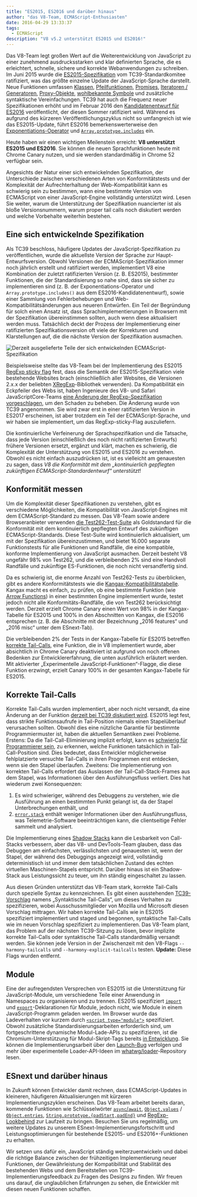 ```yaml
---
title: "ES2015, ES2016 und darüber hinaus"
author: "das V8-Team, ECMAScript-Enthusiasten"
date: 2016-04-29 13:33:37
tags:
  - ECMAScript
description: "V8 v5.2 unterstützt ES2015 und ES2016!"
---
```

Das V8-Team legt großen Wert auf die Weiterentwicklung von JavaScript zu einer zunehmend ausdrucksstarken und klar definierten Sprache, die es erleichtert, schnelle, sichere und korrekte Webanwendungen zu schreiben. Im Juni 2015 wurde die [ES2015-Spezifikation](https://www.ecma-international.org/ecma-262/6.0/) vom TC39-Standardkomitee ratifiziert, was das größte einzelne Update der JavaScript-Sprache darstellt. Neue Funktionen umfassen [Klassen](https://developer.mozilla.org/en-US/docs/Web/JavaScript/Reference/Classes), [Pfeilfunktionen](https://developer.mozilla.org/en-US/docs/Web/JavaScript/Reference/Functions/Arrow_functions), [Promises](https://developer.mozilla.org/en-US/docs/Web/JavaScript/Reference/Global_Objects/Promise), [Iteratoren / Generatoren](https://developer.mozilla.org/en-US/docs/Web/JavaScript/Guide/Iterators_and_Generators), [Proxy-Objekte](https://developer.mozilla.org/en-US/docs/Web/JavaScript/Reference/Global_Objects/Proxy), [wohlbekannte Symbole](https://developer.mozilla.org/en-US/docs/Web/JavaScript/Reference/Global_Objects/Symbol#Well-known_symbols) und zusätzliche syntaktische Vereinfachungen. TC39 hat auch die Frequenz neuer Spezifikationen erhöht und im Februar 2016 den [Kandidatenentwurf für ES2016](https://tc39.es/ecma262/2016/) veröffentlicht, der diesen Sommer ratifiziert wird. Während es aufgrund des kürzeren Veröffentlichungszyklus nicht so umfangreich ist wie das ES2015-Update, führt ES2016 bemerkenswerterweise den [Exponentiations-Operator](https://developer.mozilla.org/en-US/docs/Web/JavaScript/Reference/Operators/Arithmetic_Operators#Exponentiation) und [`Array.prototype.includes`](https://developer.mozilla.org/en-US/docs/Web/JavaScript/Reference/Global_Objects/Array/includes) ein.

<!--truncate-->
Heute haben wir einen wichtigen Meilenstein erreicht: **V8 unterstützt ES2015 und ES2016**. Sie können die neuen Sprachfunktionen heute mit Chrome Canary nutzen, und sie werden standardmäßig in Chrome 52 verfügbar sein.

Angesichts der Natur einer sich entwickelnden Spezifikation, der Unterschiede zwischen verschiedenen Arten von Konformitätstests und der Komplexität der Aufrechterhaltung der Web-Kompatibilität kann es schwierig sein zu bestimmen, wann eine bestimmte Version von ECMAScript von einer JavaScript-Engine vollständig unterstützt wird. Lesen Sie weiter, warum die Unterstützung der Spezifikation nuancierter ist als bloße Versionsnummern, warum proper tail calls noch diskutiert werden und welche Vorbehalte weiterhin bestehen.

## Eine sich entwickelnde Spezifikation

Als TC39 beschloss, häufigere Updates der JavaScript-Spezifikation zu veröffentlichen, wurde die aktuellste Version der Sprache zur Haupt-Entwurfsversion. Obwohl Versionen der ECMAScript-Spezifikation immer noch jährlich erstellt und ratifiziert werden, implementiert V8 eine Kombination der zuletzt ratifizierten Version (z. B. ES2015), bestimmter Funktionen, die der Standardisierung so nahe sind, dass sie sicher zu implementieren sind (z. B. der Exponentiations-Operator und `Array.prototype.includes()` aus dem ES2016-Kandidatenentwurf), sowie einer Sammlung von Fehlerbehebungen und Web-Kompatibilitätsänderungen aus neueren Entwürfen. Ein Teil der Begründung für solch einen Ansatz ist, dass Sprachimplementierungen in Browsern mit der Spezifikation übereinstimmen sollten, auch wenn diese aktualisiert werden muss. Tatsächlich deckt der Prozess der Implementierung einer ratifizierten Spezifikationsversion oft viele der Korrekturen und Klarstellungen auf, die die nächste Version der Spezifikation ausmachen.

![Derzeit ausgelieferte Teile der sich entwickelnden ECMAScript-Spezifikation](/_img/modern-javascript/shipped-features.png)

Beispielsweise stellte das V8-Team bei der Implementierung des ES2015 [RegExp sticky flag](https://developer.mozilla.org/en-US/docs/Web/JavaScript/Reference/Global_Objects/RegExp/sticky) fest, dass die Semantik der ES2015-Spezifikation viele bestehende Websites brach (einschließlich aller Websites, die Versionen 2.x.x der beliebten [XRegExp](https://github.com/slevithan/xregexp)-Bibliothek verwenden). Da Kompatibilität ein Eckpfeiler des Webs ist, haben Ingenieure des V8- und Safari JavaScriptCore-Teams [eine Änderung der RegExp-Spezifikation vorgeschlagen](https://github.com/tc39/ecma262/pull/511), um den Schaden zu beheben. Die Änderung wurde von TC39 angenommen. Sie wird zwar erst in einer ratifizierten Version in ES2017 erscheinen, ist aber trotzdem ein Teil der ECMAScript-Sprache, und wir haben sie implementiert, um das RegExp-sticky-Flag auszuliefern.

Die kontinuierliche Verfeinerung der Sprachspezifikation und die Tatsache, dass jede Version (einschließlich des noch nicht ratifizierten Entwurfs) frühere Versionen ersetzt, ergänzt und klärt, machen es schwierig, die Komplexität der Unterstützung von ES2015 und ES2016 zu verstehen. Obwohl es nicht einfach auszudrücken ist, ist es vielleicht am genauesten zu sagen, dass _V8 die Konformität mit dem „kontinuierlich gepflegten zukünftigen ECMAScript-Standardentwurf“ unterstützt_!

## Konformität messen

Um die Komplexität dieser Spezifikationen zu verstehen, gibt es verschiedene Möglichkeiten, die Kompatibilität von JavaScript-Engines mit dem ECMAScript-Standard zu messen. Das V8-Team sowie andere Browseranbieter verwenden [die Test262-Test-Suite](https://github.com/tc39/test262) als Goldstandard für die Konformität mit dem kontinuierlich gepflegten Entwurf des zukünftigen ECMAScript-Standards. Diese Test-Suite wird kontinuierlich aktualisiert, um mit der Spezifikation übereinzustimmen, und bietet 16.000 separate Funktionstests für alle Funktionen und Randfälle, die eine kompatible, konforme Implementierung von JavaScript ausmachen. Derzeit besteht V8 ungefähr 98% von Test262, und die verbleibenden 2% sind eine Handvoll Randfälle und zukünftige ES-Funktionen, die noch nicht versandfertig sind.

Da es schwierig ist, die enorme Anzahl von Test262-Tests zu überblicken, gibt es andere Konformitätstests wie die [Kangax-Kompatibilitätstabelle](http://kangax.github.io/compat-table/ES2015/). Kangax macht es einfach, zu prüfen, ob eine bestimmte Funktion (wie [Arrow Functions](https://developer.mozilla.org/en-US/docs/Web/JavaScript/Reference/Functions/Arrow_functions)) in einer bestimmten Engine implementiert wurde, testet jedoch nicht alle Konformitäts-Randfälle, die von Test262 berücksichtigt werden. Derzeit erzielt Chrome Canary einen Wert von 98% in der Kangax-Tabelle für ES2015 und 100% in den Abschnitten von Kangax, die ES2016 entsprechen (z. B. die Abschnitte mit der Bezeichnung „2016 features“ und „2016 misc“ unter dem ESnext-Tab).

Die verbleibenden 2% der Tests in der Kangax-Tabelle für ES2015 betreffen [korrekte Tail-Calls](http://www.2ality.com/2015/06/tail-call-optimization.html), eine Funktion, die in V8 implementiert wurde, aber absichtlich in Chrome Canary deaktiviert ist aufgrund von noch offenen Bedenken zur Entwicklererfahrung, die unten ausführlich erläutert werden. Mit aktivierter „Experimentelle JavaScript-Funktionen“-Flagge, die diese Funktion erzwingt, erzielt Canary 100% in der gesamten Kangax-Tabelle für ES2015.

## Korrekte Tail-Calls

Korrekte Tail-Calls wurden implementiert, aber noch nicht versandt, da eine Änderung an der Funktion [derzeit bei TC39 diskutiert wird](https://github.com/tc39/proposal-ptc-syntax). ES2015 legt fest, dass strikte Funktionsaufrufe in Tail-Position niemals einen Stapelüberlauf verursachen sollten. Obwohl dies eine nützliche Garantie für bestimmte Programmiermuster ist, haben die aktuellen Semantiken zwei Probleme. Erstens: Da die Tail-Call-Eliminierung implizit erfolgt, kann es [schwierig für Programmierer sein](http://2ality.com/2015/06/tail-call-optimization.html#checking-whether-a-function-call-is-in-a-tail-position), zu erkennen, welche Funktionen tatsächlich in Tail-Call-Position sind. Dies bedeutet, dass Entwickler möglicherweise fehlplatzierte versuchte Tail-Calls in ihren Programmen erst entdecken, wenn sie den Stapel überlaufen. Zweitens: Die Implementierung von korrekten Tail-Calls erfordert das Auslassen der Tail-Call-Stack-Frames aus dem Stapel, was Informationen über den Ausführungsfluss verliert. Dies hat wiederum zwei Konsequenzen:

1. Es wird schwieriger, während des Debuggens zu verstehen, wie die Ausführung an einen bestimmten Punkt gelangt ist, da der Stapel Unterbrechungen enthält, und
2. [`error.stack`](https://developer.mozilla.org/en-US/docs/Web/JavaScript/Reference/Global_Objects/Error/Stack) enthält weniger Informationen über den Ausführungsfluss, was Telemetrie-Software beeinträchtigen kann, die clientseitige Fehler sammelt und analysiert.

Die Implementierung eines [Shadow Stacks](https://bugs.webkit.org/attachment.cgi?id=274472&action=review) kann die Lesbarkeit von Call-Stacks verbessern, aber das V8- und DevTools-Team glauben, dass das Debuggen am einfachsten, verlässlichsten und genauesten ist, wenn der Stapel, der während des Debuggings angezeigt wird, vollständig deterministisch ist und immer dem tatsächlichen Zustand des echten virtuellen Maschinen-Stapels entspricht. Darüber hinaus ist ein Shadow-Stack aus Leistungssicht zu teuer, um ihn ständig eingeschaltet zu lassen.

Aus diesen Gründen unterstützt das V8-Team stark, korrekte Tail-Calls durch spezielle Syntax zu kennzeichnen. Es gibt einen ausstehenden [TC39-Vorschlag](https://github.com/tc39/proposal-ptc-syntax) namens „Syntaktische Tail-Calls“, um dieses Verhalten zu spezifizieren, wobei Ausschussmitglieder von Mozilla und Microsoft diesen Vorschlag mittragen. Wir haben korrekte Tail-Calls wie in ES2015 spezifiziert implementiert und staged und begonnen, syntaktische Tail-Calls wie im neuen Vorschlag spezifiziert zu implementieren. Das V8-Team plant, das Problem auf der nächsten TC39-Sitzung zu lösen, bevor implizite korrekte Tail-Calls oder syntaktische Tail-Calls standardmäßig versandt werden. Sie können jede Version in der Zwischenzeit mit den V8-Flags `--harmony-tailcalls` und `--harmony-explicit-tailcalls` testen. **Update:** Diese Flags wurden entfernt.

## Module

Eine der aufregendsten Versprechen von ES2015 ist die Unterstützung für JavaScript-Module, um verschiedene Teile einer Anwendung in Namespaces zu organisieren und zu trennen. ES2015 spezifiziert [`import`](https://developer.mozilla.org/en-US/docs/Web/JavaScript/Reference/Statements/import) und [`export`](https://developer.mozilla.org/en-US/docs/Web/JavaScript/Reference/Statements/export)-Deklarationen für Module, jedoch nicht, wie Module in einem JavaScript-Programm geladen werden. Im Browser wurde das Ladeverhalten vor kurzem durch [`<script type="module">`](https://blog.whatwg.org/js-modules) spezifiziert. Obwohl zusätzliche Standardisierungsarbeiten erforderlich sind, um fortgeschrittene dynamische Modul-Lade-APIs zu spezifizieren, ist die Chromium-Unterstützung für Modul-Skript-Tags bereits [in Entwicklung](https://groups.google.com/a/chromium.org/d/msg/blink-dev/uba6pMr-jec/tXdg6YYPBAAJ). Sie können die Implementierungsarbeit über den [Launch-Bug](https://bugs.chromium.org/p/v8/issues/detail?id=1569) verfolgen und mehr über experimentelle Loader-API-Ideen im [whatwg/loader](https://github.com/whatwg/loader)-Repository lesen.

## ESnext und darüber hinaus

In Zukunft können Entwickler damit rechnen, dass ECMAScript-Updates in kleineren, häufigeren Aktualisierungen mit kürzeren Implementierungszyklen erscheinen. Das V8-Team arbeitet bereits daran, kommende Funktionen wie Schlüsselwörter [`async`/`await`](https://github.com/tc39/ecmascript-asyncawait), [`Object.values`](https://developer.mozilla.org/en-US/docs/Web/JavaScript/Reference/Global_Objects/Object/values) / [`Object.entries`](https://developer.mozilla.org/en-US/docs/Web/JavaScript/Reference/Global_Objects/Object/entries), [`String.prototype.{padStart,padEnd}`](http://tc39.es/proposal-string-pad-start-end/) und [RegExp-Lookbehind](/blog/regexp-lookbehind-assertions) zur Laufzeit zu bringen. Besuchen Sie uns regelmäßig, um weitere Updates zu unserem ESnext-Implementierungsfortschritt und Leistungsoptimierungen für bestehende ES2015- und ES2016+-Funktionen zu erhalten.

Wir setzen uns dafür ein, JavaScript ständig weiterzuentwickeln und dabei die richtige Balance zwischen der frühzeitigen Implementierung neuer Funktionen, der Gewährleistung der Kompatibilität und Stabilität des bestehenden Webs und dem Bereitstellen von TC39-Implementierungsfeedback zu Fragen des Designs zu finden. Wir freuen uns darauf, die unglaublichen Erfahrungen zu sehen, die Entwickler mit diesen neuen Funktionen schaffen.
